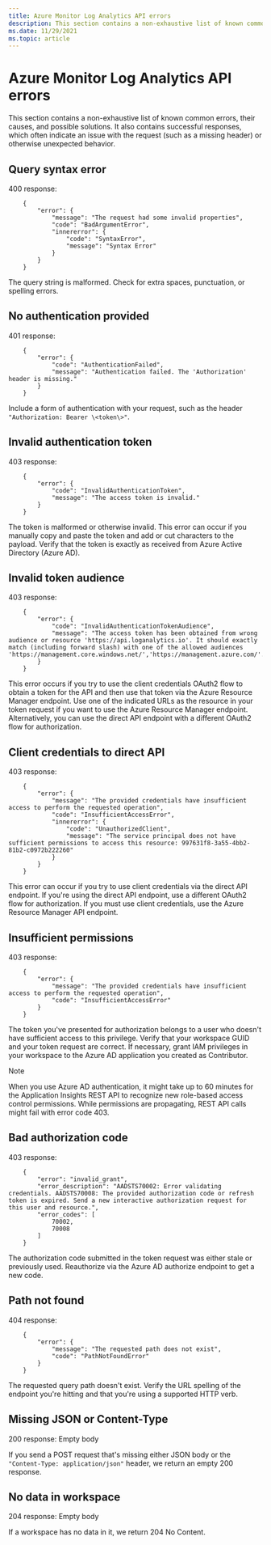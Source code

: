 ```yaml
---
title: Azure Monitor Log Analytics API errors
description: This section contains a non-exhaustive list of known common errors that can occur in the Azure Monitor Log Analytics API, their causes, and possible solutions.
ms.date: 11/29/2021
ms.topic: article
---
```

# Azure Monitor Log Analytics API errors

This section contains a non-exhaustive list of known common errors, their causes, and possible solutions. It also contains successful responses, which often indicate an issue with the request (such as a missing header) or otherwise unexpected behavior.

## Query syntax error

400 response:

```
    {
        "error": {
            "message": "The request had some invalid properties",
            "code": "BadArgumentError",
            "innererror": {
                "code": "SyntaxError",
                "message": "Syntax Error"
            }
        }
    }
```

The query string is malformed. Check for extra spaces, punctuation, or spelling errors.

## No authentication provided

401 response:

```
    {
        "error": {
            "code": "AuthenticationFailed",
            "message": "Authentication failed. The 'Authorization' header is missing."
        }
    }
```

Include a form of authentication with your request, such as the header `"Authorization: Bearer \<token\>"`.

## Invalid authentication token

403 response:

```
    {
        "error": {
            "code": "InvalidAuthenticationToken",
            "message": "The access token is invalid."
        }
    }
```

The token is malformed or otherwise invalid. This error can occur if you manually copy and paste the token and add or cut characters to the payload. Verify that the token is exactly as received from Azure Active Directory (Azure AD).

## Invalid token audience

403 response:

```
    {
        "error": {
            "code": "InvalidAuthenticationTokenAudience",
            "message": "The access token has been obtained from wrong audience or resource 'https://api.loganalytics.io'. It should exactly match (including forward slash) with one of the allowed audiences 'https://management.core.windows.net/','https://management.azure.com/'."
        }
    }
```

This error occurs if you try to use the client credentials OAuth2 flow to obtain a token for the API and then use that token via the Azure Resource Manager endpoint. Use one of the indicated URLs as the resource in your token request if you want to use the Azure Resource Manager endpoint. Alternatively, you can use the direct API endpoint with a different OAuth2 flow for authorization.

## Client credentials to direct API

403 response:

```
    {
        "error": {
            "message": "The provided credentials have insufficient access to perform the requested operation",
            "code": "InsufficientAccessError",
            "innererror": {
                "code": "UnauthorizedClient",
                "message": "The service principal does not have sufficient permissions to access this resource: 997631f8-3a55-4bb2-81b2-c0972b222260"
            }
        }
    }
```

This error can occur if you try to use client credentials via the direct API endpoint. If you're using the direct API endpoint, use a different OAuth2 flow for authorization. If you must use client credentials, use the Azure Resource Manager API endpoint.

## Insufficient permissions

403 response:

```
    {
        "error": {
            "message": "The provided credentials have insufficient access to perform the requested operation",
            "code": "InsufficientAccessError"
        }
    }
```

The token you've presented for authorization belongs to a user who doesn't have sufficient access to this privilege. Verify that your workspace GUID and your token request are correct. If necessary, grant IAM privileges in your workspace to the Azure AD application you created as Contributor.

> [!NOTE]
> When you use Azure AD authentication, it might take up to 60 minutes for the Application Insights REST API to recognize new role-based access control permissions. While permissions are propagating, REST API calls might fail with error code 403.

## Bad authorization code

403 response:

```
    {
        "error": "invalid_grant",
        "error_description": "AADSTS70002: Error validating credentials. AADSTS70008: The provided authorization code or refresh token is expired. Send a new interactive authorization request for this user and resource.",
        "error_codes": [
            70002,
            70008
        ]
    }
```

The authorization code submitted in the token request was either stale or previously used. Reauthorize via the Azure AD authorize endpoint to get a new code.

## Path not found

404 response:

```
    {
        "error": {
            "message": "The requested path does not exist",
            "code": "PathNotFoundError"
        }
    }
```

The requested query path doesn't exist. Verify the URL spelling of the endpoint you're hitting and that you're using a supported HTTP verb.

## Missing JSON or Content-Type

200 response: Empty body

If you send a POST request that's missing either JSON body or the `"Content-Type: application/json"` header, we return an empty 200 response.

## No data in workspace

204 response: Empty body

If a workspace has no data in it, we return 204 No Content.

